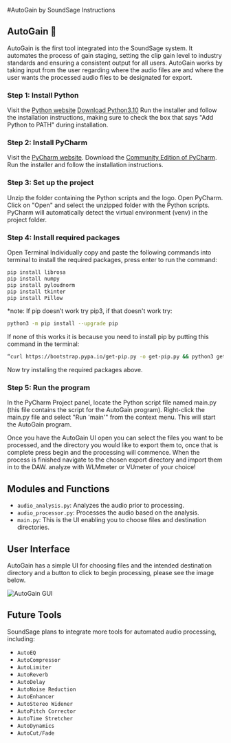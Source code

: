 #﻿AutoGain by SoundSage Instructions

## AutoGain  🦉

AutoGain is the first tool integrated into the SoundSage system.
It automates the process of gain staging, setting the clip gain level to industry standards and ensuring a consistent
output for all users.
AutoGain works by taking input from the user regarding where the audio files are and where the user wants the
processed audio files to be designated for export.


### Step 1: Install Python


Visit the [Python website](https://www.python.org)
[Download Python3.10](https://www.python.org/downloads/)
Run the installer and follow the installation instructions, making sure to check the box that says "Add Python to PATH" during installation.

### Step 2: Install PyCharm


Visit the [PyCharm website](https://www.jetbrains.com/pycharm/).
Download the [Community Edition of PyCharm](https://www.jetbrains.com/pycharm/download/).
Run the installer and follow the installation instructions.

### Step 3: Set up the project


Unzip the folder containing the Python scripts and the logo.
Open PyCharm.
Click on "Open" and select the unzipped folder with the Python scripts.
PyCharm will automatically detect the virtual environment (venv) in the project folder.

### Step 4: Install required packages


Open Terminal 
Individually copy and paste the following commands into terminal to install the required packages, press enter to run the command:
```bash
pip install librosa
pip install numpy
pip install pyloudnorm
pip install tkinter
pip install Pillow
```
*note: If pip doesn’t work try pip3, if that doesn't work try: 
```bash
python3 -m pip install --upgrade pip
```
If none of this works it is because you need to install pip by putting this command in the terminal: 
```bash
“curl https://bootstrap.pypa.io/get-pip.py -o get-pip.py && python3 get-pip.py”`
```
Now try installing the required packages above.

### Step 5: Run the program


In the PyCharm Project panel, locate the Python script file named main.py (this file contains the script for the AutoGain program).
Right-click the main.py file and select "Run 'main'" from the context menu. This will start the AutoGain program.


Once you have the AutoGain UI open you can select the files you want to be processed, and the directory you would like to export them to, once that is complete press begin and the processing will commence. When the process is finished navigate to the chosen export directory and import them in to the DAW. analyze with WLMmeter or VUmeter of your choice!

## Modules and Functions

- `audio_analysis.py`: Analyzes the audio prior to processing.
- `audio_processor.py`: Processes the audio based on the analysis.
- `main.py`: This is the UI enabling you to choose files and destination directories.

## User Interface

AutoGain has a simple UI for choosing files and the intended destination directory and a button to click to begin processing, please see the image below.

![AutoGain GUI](https://github.com/Gabeiscool420/SoundSage---LLM-Audio-Processing/blob/SoundSage---LLM-Integration/SoundSage-LLM%20Integration/SoundSage/WorkBench/AudioTools/AutoGain/AutoGain%20GUI.png)


## Future Tools

SoundSage plans to integrate more tools for automated audio processing, including:

- `AutoEQ`
- `AutoCompressor`
- `AutoLimiter`
- `AutoReverb`
- `AutoDelay`
- `AutoNoise Reduction`
- `AutoEnhancer`
- `AutoStereo Widener`
- `AutoPitch Corrector`
- `AutoTime Stretcher`
- `AutoDynamics`
- `AutoCut/Fade`
